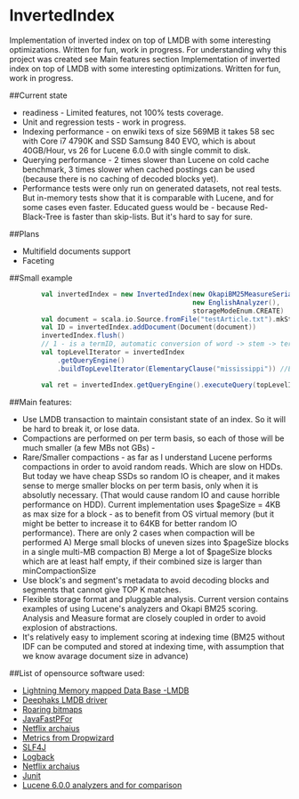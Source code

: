 # InvertedIndex
Implementation of inverted index on top of LMDB with some interesting optimizations. 
Written for fun, work in progress. For understanding why this project was created see Main features section
Implementation of inverted index on top of LMDB with some interesting optimizations. Written for fun, work in progress.

##Current state
* readiness - Limited features, not 100% tests coverage. 
* Unit and regression tests - work in progress. 
* Indexing performance -  on enwiki texs of size 569MB it takes 58 sec with Core i7 4790K and SSD Samsung 840 EVO, which is about 40GB/Hour, vs 26 for Lucene 6.0.0 with single commit to disk.
* Querying performance - 2 times slower than Lucene on cold cache benchmark, 3 times slower when cached postings can be used (because there is no caching of decoded blocks yet).
* Performance tests were only run on generated datasets, not real tests. But in-memory tests show that it is comparable with Lucene, and for some cases even faster. Educated guess would be - because Red-Black-Tree is faster than skip-lists. But it's hard to say for sure.

##Plans
* Multifield documents support
* Faceting
 
##Small example

```scala
        val invertedIndex = new InvertedIndex(new OkapiBM25MeasureSerializer(),
                                              new EnglishAnalyzer(),
                                              storageModeEnum.CREATE)
        val document = scala.io.Source.fromFile("testArticle.txt").mkString
        val ID = invertedIndex.addDocument(Document(document))
        invertedIndex.flush()
        // 1 - is a termID, automatic conversion of word -> stem -> termID, will be added soon
        val topLevelIterator = invertedIndex
            .getQueryEngine()
            .buildTopLevelIterator(ElementaryClause("mississippi")) //English analyzer lowercases every word

        val ret = invertedIndex.getQueryEngine().executeQuery(topLevelIterator, 10)
```

##Main features:
*  Use LMDB transaction to maintain consistant state of an index. So it will be hard to break it, or lose data.
*  Compactions are performed on per term basis, so each of those will be much smaller (a few MBs not GBs) -
*  Rare/Smaller compactions - as far as I understand Lucene performs compactions in order to avoid random reads. Which are slow on HDDs. But today we have cheap SSDs so random IO is cheaper, and it makes sense to merge smaller blocks on per term basis, only when it is absolutly necessary. (That would cause random IO and cause horrible performance on HDD). Current implementation uses $pageSize = 4KB as max size for a block - as to benefit from OS virtual memory (but it might be better to increase it to 64KB for better random IO performance). There are only 2 cases when compaction will be performed A) Merge small blocks of uneven sizes into $pageSize blocks in a single multi-MB compaction B) Merge a lot of $pageSize blocks which are at least half empty, if their combined size is larger than minCompactionSize
*  Use block's and segment's metadata to avoid decoding blocks and segments that cannot give TOP K matches.
*  Flexible storage format and pluggable analysis. Current version contains examples of using Lucene's analyzers and Okapi BM25 scoring. Analysis and Measure format are closely coupled in order to avoid explosion of abstractions.
*  It's relatively easy to implement scoring at indexing time (BM25 without IDF can be computed and stored at indexing time, with assumption that we know avarage document size in advance)

##List of opensource software used:
*   [Lightning Memory mapped Data Base -LMDB](https://github.com/LMDB/lmdb)  
*   [Deephaks LMDB driver](https://github.com/deephacks/lmdbjni)
*   [Roaring bitmaps](https://github.com/RoaringBitmap/RoaringBitmap)
*   [JavaFastPFor](https://github.com/lemire/JavaFastPFOR)
*   [Netflix archaius](https://github.com/Netflix/archaius)
*   [Metrics from Dropwizard](http://metrics.dropwizard.io/)
*   [SLF4J](http://www.slf4j.org/)
*   [Logback](http://logback.qos.ch/)	
*   [Netflix archaius](https://github.com/Netflix/archaius)
*   [Junit](https://github.com/junit-team)
*   [Lucene 6.0.0 analyzers and for comparison](https://github.com/apache/lucene-solr)
